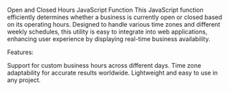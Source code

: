 Open and Closed Hours JavaScript Function
This JavaScript function efficiently determines whether a business is currently open or closed based on its operating hours. Designed to handle various time zones and different weekly schedules, this utility is easy to integrate into web applications, enhancing user experience by displaying real-time business availability.

Features:

Support for custom business hours across different days.
Time zone adaptability for accurate results worldwide.
Lightweight and easy to use in any project.
